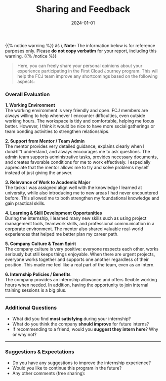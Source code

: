 ﻿---
title: "Sharing and Feedback"
date: "2024-01-01"
weight: 7
chapter: false
pre: " <b> 7. </b> "
---

{{% notice warning %}}
âš ï¸ **Note:** The information below is for reference purposes only. Please **do not copy verbatim** for your report, including this warning.
{{% /notice %}}

> Here, you can freely share your personal opinions about your experience participating in the First Cloud Journey program. This will help the FCJ team improve any shortcomings based on the following aspects:

### Overall Evaluation

**1. Working Environment**  
The working environment is very friendly and open. FCJ members are always willing to help whenever I encounter difficulties, even outside working hours. The workspace is tidy and comfortable, helping me focus better. However, I think it would be nice to have more social gatherings or team bonding activities to strengthen relationships.

**2. Support from Mentor / Team Admin**  
The mentor provides very detailed guidance, explains clearly when I donâ€™t understand, and always encourages me to ask questions. The admin team supports administrative tasks, provides necessary documents, and creates favorable conditions for me to work effectively. I especially appreciate that the mentor allows me to try and solve problems myself instead of just giving the answer.

**3. Relevance of Work to Academic Major**  
The tasks I was assigned align well with the knowledge I learned at university, while also introducing me to new areas I had never encountered before. This allowed me to both strengthen my foundational knowledge and gain practical skills.

**4. Learning & Skill Development Opportunities**  
During the internship, I learned many new skills such as using project management tools, teamwork skills, and professional communication in a corporate environment. The mentor also shared valuable real-world experiences that helped me better plan my career path.

**5. Company Culture & Team Spirit**  
The company culture is very positive: everyone respects each other, works seriously but still keeps things enjoyable. When there are urgent projects, everyone works together and supports one another regardless of their position. This made me feel like a real part of the team, even as an intern.

**6. Internship Policies / Benefits**  
The company provides an internship allowance and offers flexible working hours when needed. In addition, having the opportunity to join internal training sessions is a big plus.

---

### Additional Questions
- What did you find **most satisfying** during your internship?  
- What do you think the company **should improve** for future interns?  
- If recommending to a friend, would you **suggest they intern here**? Why or why not?  

---

### Suggestions & Expectations
- Do you have any suggestions to improve the internship experience?  
- Would you like to continue this program in the future?  
- Any other comments (free sharing):


